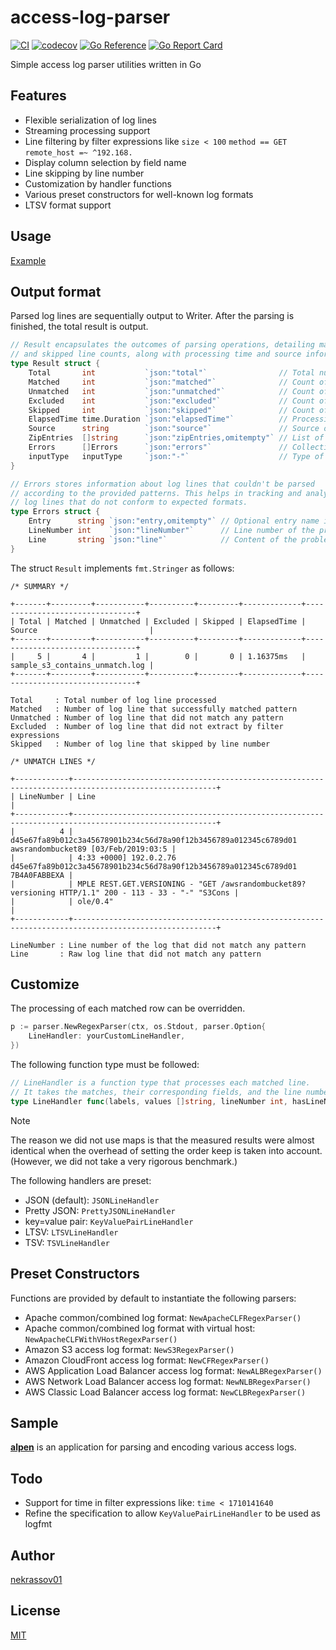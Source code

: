 access-log-parser
=================

[![CI](https://github.com/nekrassov01/access-log-parser/actions/workflows/test.yml/badge.svg?branch=main)](https://github.com/nekrassov01/access-log-parser/actions/workflows/test.yml)
[![codecov](https://codecov.io/gh/nekrassov01/access-log-parser/graph/badge.svg?token=RIV62CQILM)](https://codecov.io/gh/nekrassov01/access-log-parser)
[![Go Reference](https://pkg.go.dev/badge/github.com/nekrassov01/access-log-parser.svg)](https://pkg.go.dev/github.com/nekrassov01/access-log-parser)
[![Go Report Card](https://goreportcard.com/badge/github.com/nekrassov01/access-log-parser)](https://goreportcard.com/report/github.com/nekrassov01/access-log-parser)

Simple access log parser utilities written in Go

Features
--------

- Flexible serialization of log lines
- Streaming processing support
- Line filtering by filter expressions like `size < 100` `method == GET` `remote_host =~ ^192.168.`
- Display column selection by field name
- Line skipping by line number
- Customization by handler functions
- Various preset constructors for well-known log formats
- LTSV format support

Usage
-----

[Example](https://github.com/nekrassov01/access-log-parser/blob/main/examples_test.go)

Output format
-------------

Parsed log lines are sequentially output to Writer. After the parsing is finished, the total result is output.

```go
// Result encapsulates the outcomes of parsing operations, detailing matched, unmatched, excluded,
// and skipped line counts, along with processing time and source information.
type Result struct {
	Total       int           `json:"total"`                // Total number of processed lines.
	Matched     int           `json:"matched"`              // Count of lines that matched the patterns.
	Unmatched   int           `json:"unmatched"`            // Count of lines that did not match any patterns.
	Excluded    int           `json:"excluded"`             // Count of lines excluded based on keyword search.
	Skipped     int           `json:"skipped"`              // Count of lines skipped explicitly.
	ElapsedTime time.Duration `json:"elapsedTime"`          // Processing time for the log data.
	Source      string        `json:"source"`               // Source of the log data.
	ZipEntries  []string      `json:"zipEntries,omitempty"` // List of processed zip entries, if applicable.
	Errors      []Errors      `json:"errors"`               // Collection of errors encountered during parsing.
	inputType   inputType     `json:"-"`                    // Type of input being processed.
}

// Errors stores information about log lines that couldn't be parsed
// according to the provided patterns. This helps in tracking and analyzing
// log lines that do not conform to expected formats.
type Errors struct {
	Entry      string `json:"entry,omitempty"` // Optional entry name if the log came from a zip file.
	LineNumber int    `json:"lineNumber"`      // Line number of the problematic log entry.
	Line       string `json:"line"`            // Content of the problematic log line.
}
```

The struct `Result` implements `fmt.Stringer` as follows:

```text
/* SUMMARY */

+-------+---------+-----------+----------+---------+-------------+--------------------------------+
| Total | Matched | Unmatched | Excluded | Skipped | ElapsedTime | Source                         |
+-------+---------+-----------+----------+---------+-------------+--------------------------------+
|     5 |       4 |         1 |        0 |       0 | 1.16375ms   | sample_s3_contains_unmatch.log |
+-------+---------+-----------+----------+---------+-------------+--------------------------------+

Total     : Total number of log line processed
Matched   : Number of log line that successfully matched pattern
Unmatched : Number of log line that did not match any pattern
Excluded  : Number of log line that did not extract by filter expressions
Skipped   : Number of log line that skipped by line number

/* UNMATCH LINES */

+------------+------------------------------------------------------------------------------------------------------+
| LineNumber | Line                                                                                                 |
+------------+------------------------------------------------------------------------------------------------------+
|          4 | d45e67fa89b012c3a45678901b234c56d78a90f12b3456789a012345c6789d01 awsrandombucket89 [03/Feb/2019:03:5 |
|            | 4:33 +0000] 192.0.2.76 d45e67fa89b012c3a45678901b234c56d78a90f12b3456789a012345c6789d01 7B4A0FABBEXA |
|            | MPLE REST.GET.VERSIONING - "GET /awsrandombucket89?versioning HTTP/1.1" 200 - 113 - 33 - "-" "S3Cons |
|            | ole/0.4"                                                                                             |
+------------+------------------------------------------------------------------------------------------------------+

LineNumber : Line number of the log that did not match any pattern
Line       : Raw log line that did not match any pattern
```

Customize
---------

The processing of each matched row can be overridden.

```go
p := parser.NewRegexParser(ctx, os.Stdout, parser.Option{
	LineHandler: yourCustomLineHandler,
})
```

The following function type must be followed:

```go
// LineHandler is a function type that processes each matched line.
// It takes the matches, their corresponding fields, and the line number, and returns processed string data.
type LineHandler func(labels, values []string, lineNumber int, hasLineNumber, isFirst bool) (string, error)
```

> [!NOTE]
>The reason we did not use maps is that the measured results were almost identical when the overhead of setting the order keep is taken into account. (However, we did not take a very rigorous benchmark.)

The following handlers are preset:

- JSON (default): `JSONLineHandler`
- Pretty JSON: `PrettyJSONLineHandler`
- key=value pair: `KeyValuePairLineHandler`
- LTSV: `LTSVLineHandler`
- TSV: `TSVLineHandler`

Preset Constructors
-------------------

Functions are provided by default to instantiate the following parsers:

- Apache common/combined log format: `NewApacheCLFRegexParser()`
- Apache common/combined log format with virtual host: `NewApacheCLFWithVHostRegexParser()`
- Amazon S3 access log format: `NewS3RegexParser()`
- Amazon CloudFront access log format: `NewCFRegexParser()`
- AWS Application Load Balancer access log format: `NewALBRegexParser()`
- AWS Network Load Balancer access log format: `NewNLBRegexParser()`
- AWS Classic Load Balancer access log format: `NewCLBRegexParser()`

Sample
------

[__alpen__](https://github.com/nekrassov01/alpen) is an application for parsing and encoding various access logs.

Todo
----

- Support for time in filter expressions like: `time < 1710141640`
- Refine the specification to allow `KeyValuePairLineHandler` to be used as logfmt

Author
------

[nekrassov01](https://github.com/nekrassov01)

License
-------

[MIT](https://github.com/nekrassov01/access-log-parser/blob/main/LICENSE)
